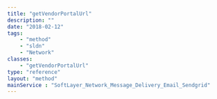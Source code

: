 ```yaml
---
title: "getVendorPortalUrl"
description: ""
date: "2018-02-12"
tags:
    - "method"
    - "sldn"
    - "Network"
classes:
    - "getVendorPortalUrl"
type: "reference"
layout: "method"
mainService : "SoftLayer_Network_Message_Delivery_Email_Sendgrid"
---
```

